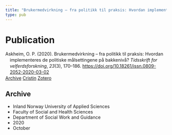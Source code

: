 ```yaml
---
title: "Brukermedvirkning – fra politikk til praksis: Hvordan implementeres de politiske målsettingene på bakkenivå?"
type: pub
---
```

<h1>Publication</h1>
<article id="csl-bib-container-BX28YA2N" class="csl-bib-container">
  <div class="csl-bib-body" style="line-height: 1.35; padding-left: 1em; text-indent:-1em;">
  <div class="csl-entry">Askheim, O. P. (2020). Brukermedvirkning &#x2013; fra politikk til praksis: Hvordan implementeres de politiske m&#xE5;lsettingene p&#xE5; bakkeniv&#xE5;? <i>Tidsskrift for velferdsforskning</i>, <i>23</i>(3), 170&#x2013;186. <a href="https://doi.org/10.18261/issn.0809-2052-2020-03-02">https://doi.org/10.18261/issn.0809-2052-2020-03-02</a></div>
</div>
  <div class="csl-bib-buttons">
    <a href="#taxonomy-article-BX28YA2N" class="csl-bib-button">Archive</a>
    <a href="https://app.cristin.no/results/show.jsf?id=1838865" alt="Cristin URL" class="csl-bib-button">Cristin</a>
    <a href="http://zotero.org/groups/5022929/items/BX28YA2N" alt="Zotero URL" class="csl-bib-button">Zotero</a>
  </div>
  <div id="csl-bib-meta-container-BX28YA2N"></div>
</article>
<div id="csl-bib-meta-BX28YA2N" class="csl-bib-meta">
  <article id="taxonomy-article-BX28YA2N" class="taxonomy-article">
    <h1>Archive</h1>
    <ul>
      <li>Inland Norway University of Applied Sciences</li>
      <li>Faculty of Social and Health Sciences</li>
      <li>Department of Social Work and Guidance</li>
      <li>2020</li>
      <li>October</li>
    </ul>
  </article>
</div>
